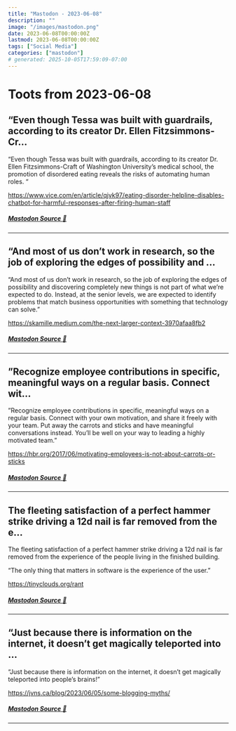 ```yaml
---
title: "Mastodon - 2023-06-08"
description: ""
image: "/images/mastodon.png"
date: 2023-06-08T00:00:00Z
lastmod: 2023-06-08T00:00:00Z
tags: ["Social Media"]
categories: ["mastodon"]
# generated: 2025-10-05T17:59:09-07:00
---
```


# Toots from 2023-06-08

## “Even though Tessa was built with guardrails, according to its creator Dr. Ellen Fitzsimmons-Cr...

“Even though Tessa was built with guardrails, according to its creator Dr. Ellen Fitzsimmons-Craft of Washington University’s medical school, the promotion of disordered eating reveals the risks of automating human roles. “

<https://www.vice.com/en/article/qjvk97/eating-disorder-helpline-disables-chatbot-for-harmful-responses-after-firing-human-staff>

##### [Mastodon Source 🐘](https://hachyderm.io/@mweagle/110506977577890798)

---

## “And most of us don’t work in research, so the job of exploring the edges of possibility and ...

“And most of us don’t work in research, so the job of exploring the edges of possibility and discovering completely new things is not part of what we’re expected to do. Instead, at the senior levels, we are expected to identify problems that match business opportunities with something that technology can solve.”

<https://skamille.medium.com/the-next-larger-context-3970afaa8fb2>

##### [Mastodon Source 🐘](https://hachyderm.io/@mweagle/110506919980516907)

---

## ”Recognize employee contributions in specific, meaningful ways on a regular basis. Connect wit...

”Recognize employee contributions in specific, meaningful ways on a regular basis. Connect with your own motivation, and share it freely with your team. Put away the carrots and sticks and have meaningful conversations instead. You’ll be well on your way to leading a highly motivated team.”

<https://hbr.org/2017/06/motivating-employees-is-not-about-carrots-or-sticks>

##### [Mastodon Source 🐘](https://hachyderm.io/@mweagle/110506900486445598)

---

## The fleeting satisfaction of a perfect hammer strike driving a 12d nail is far removed from the e...

The fleeting satisfaction of a perfect hammer strike driving a 12d nail is far removed from the experience of the people living in the finished building.

“The only thing that matters in software is the experience of the user.”

<https://tinyclouds.org/rant>

##### [Mastodon Source 🐘](https://hachyderm.io/@mweagle/110506875823815636)

---

## “Just because there is information on the internet, it doesn’t get magically teleported into ...

“Just because there is information on the internet, it doesn’t get magically teleported into people’s brains!”

<https://jvns.ca/blog/2023/06/05/some-blogging-myths/>

##### [Mastodon Source 🐘](https://hachyderm.io/@mweagle/110506852999110789)

---

